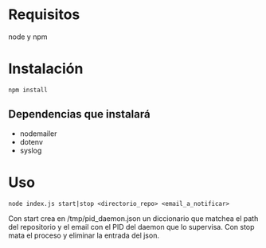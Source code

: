 # Requisitos
node y npm

# Instalación
`npm install`
## Dependencias que instalará
- nodemailer
- dotenv
- syslog

# Uso
`node index.js start|stop <directorio_repo> <email_a_notificar>`

Con start crea en /tmp/pid_daemon.json un diccionario que matchea el path del repositorio y el email con el PID del daemon que lo supervisa.
Con stop mata el proceso y eliminar la entrada del json.
